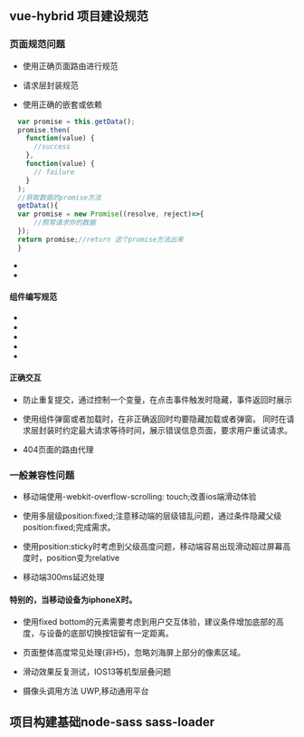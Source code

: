 ## vue-hybrid 项目建设规范

### 页面规范问题

* 使用正确页面路由进行规范

* 请求层封装规范

* 使用正确的嵌套或依赖
```js
  var promise = this.getData();
  promise.then(
    function(value) {
      //success
    },
    function(value) {
      // failure
    }
  );
  //获取数据的promise方法
  getData(){
  var promise = new Promise((resolve, reject)=>{
      //照常请求你的数据
  });
  return promise;//return 这个promise方法出来
  }
```
* 

* 

#### 组件编写规范

* 

* 

* 

* 

* 

#### 正确交互

* 防止重复提交，通过控制一个变量，在点击事件触发时隐藏，事件返回时展示

* 使用组件弹窗或者加载时，在非正确返回时均要隐藏加载或者弹窗。 同时在请求层封装时约定最大请求等待时间，展示错误信息页面，要求用户重试请求。

* 404页面的路由代理



### 一般兼容性问题

* 移动端使用-webkit-overflow-scrolling: touch;改善ios端滑动体验

* 使用多层级position:fixed;注意移动端的层级错乱问题，通过条件隐藏父级position:fixed;完成需求。

* 使用position:sticky时考虑到父级高度问题，移动端容易出现滑动超过屏幕高度时，position变为relative

* 移动端300ms延迟处理


#### 特别的，当移动设备为iphoneX时。

* 使用fixed bottom的元素需要考虑到用户交互体验，建议条件增加底部的高度，与设备的底部切换按钮留有一定距离。

* 页面整体高度常见处理(非H5)，忽略刘海屏上部分的像素区域。

* 滑动效果反复测试，IOS13等机型层叠问题

* 摄像头调用方法 UWP,移动通用平台

## 项目构建基础node-sass sass-loader
